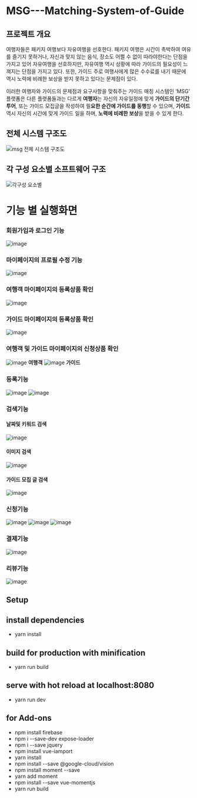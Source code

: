 # MSG---Matching-System-of-Guide

## 프로젝트 개요 
 여행자들은 패키지 여행보다 자유여행을 선호한다. 패키지 여행은 시간이 촉박하여 여유를 즐기지 못하거나, 자신과 맞지 않는 음식, 장소도 어쩔  수 없이 따라야한다는 단점을 가지고 있어 자유여행을 선호하지만, 자유여행 역시 상황에 따라 가이드의 필요성이 느껴지는 단점을 가지고 있다. 또한, 가이드 주로 여행사에게 많은 수수료를 내기 때문에 역시 노력에 비례한 보상을 받지 못하고 있다는 문제점이 있다. 

 이러한 여행자와 가이드의 문제점과 요구사항을 맞춰주는 가이드 매칭 시스템인 ‘MSG’ 플랫폼은 다른 플랫폼들과는 다르게 **여행자**는 자신의 자유일정에 맞게 **가이드의 단기간 투어**, 또는 가이드 모집글을 작성하여 필**요한 순간에 가이드를 동행**할 수 있으며, **가이드** 역시 자신의 시간에 맞게 가이드 일을 하며, **노력에 비례한 보상**을 받을 수 있게 한다.
 
 ## 전체 시스템 구조도 
 ![msg 전체 시스템 구조도](https://user-images.githubusercontent.com/33194900/61107164-2ef21480-a4ba-11e9-9f2c-eb971a76b3a0.png)

## 각 구성 요소별 소프트웨어 구조
![각구성 요소별](https://user-images.githubusercontent.com/33194900/61107227-5e088600-a4ba-11e9-934a-7e2d3a4458f4.png)

# 기능 별 실행화면
### 회원가입과 로그인 기능
![image](https://user-images.githubusercontent.com/33194900/61107276-855f5300-a4ba-11e9-870c-9e03a2f02bf4.png)

### 마이페이지의 프로필 수정 기능
![image](https://user-images.githubusercontent.com/33194900/61107309-98722300-a4ba-11e9-9bf1-4dc0be811bb3.png)
### 여행객 마이페이지의 등록상품 확인
![image](https://user-images.githubusercontent.com/33194900/61107358-b2ac0100-a4ba-11e9-911d-671612f2aea1.png)
### 가이드 마이페이지의 등록상품 확인
![image](https://user-images.githubusercontent.com/33194900/61107399-c3f50d80-a4ba-11e9-8aa3-5f44a7869655.png)
### 여행객 및 가이드 마이페이지의 신청상품 확인
![image](https://user-images.githubusercontent.com/33194900/61107419-d2432980-a4ba-11e9-933b-63002719b901.png)
**여행객**
![image](https://user-images.githubusercontent.com/33194900/61107473-f4d54280-a4ba-11e9-821f-b8ba5973c4e5.png)
**가이드**
### 등록기능 
![image](https://user-images.githubusercontent.com/33194900/61107506-0880a900-a4bb-11e9-8b5e-f271baab0edd.png)
![image](https://user-images.githubusercontent.com/33194900/61107517-0c143000-a4bb-11e9-901d-b0a670ea81c4.png)
### 검색기능
 #### 날짜및 키워드 검색 
 ![image](https://user-images.githubusercontent.com/33194900/61107541-2221f080-a4bb-11e9-8046-cc5c267c7e52.png)
 #### 이미지 검색 
![image](https://user-images.githubusercontent.com/33194900/61107557-2817d180-a4bb-11e9-9802-91139e506ba7.png)
#### 가이드 모집 글 검색 
![image](https://user-images.githubusercontent.com/33194900/61107561-2b12c200-a4bb-11e9-944a-de1e5ccce455.png)

### 신청기능 
![image](https://user-images.githubusercontent.com/33194900/61107615-509fcb80-a4bb-11e9-8c4f-c1f7404144b0.png)
![image](https://user-images.githubusercontent.com/33194900/61107621-539abc00-a4bb-11e9-81a4-4abd89e1a3ef.png)
![image](https://user-images.githubusercontent.com/33194900/61107624-55fd1600-a4bb-11e9-91fe-6fa21e1da7fe.png)
### 결제기능 
![image](https://user-images.githubusercontent.com/33194900/61107635-5e555100-a4bb-11e9-8349-7cb5ed137b94.png)
### 리뷰기능 
![image](https://user-images.githubusercontent.com/33194900/61107650-68774f80-a4bb-11e9-972f-d3cae39273bc.png)


## Setup
## install dependencies
* yarn install
## build for production with minification
* yarn run build 
## serve with hot reload at localhost:8080
* yarn run dev
## for Add-ons
* npm install firebase
* npm i --save-dev expose-loader
* npm i --save jquery
* npm install vue-iamport
* yarn install
* npm install --save @google-cloud/vision
* npm install moment --save
* yarn add moment
* npm install --save vue-momentjs
* yarn run build
